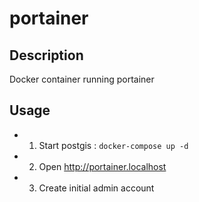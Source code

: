 # portainer

## Description

Docker container running portainer

## Usage

* 1) Start postgis : `docker-compose up -d`

* 2) Open http://portainer.localhost

* 3) Create initial admin account



